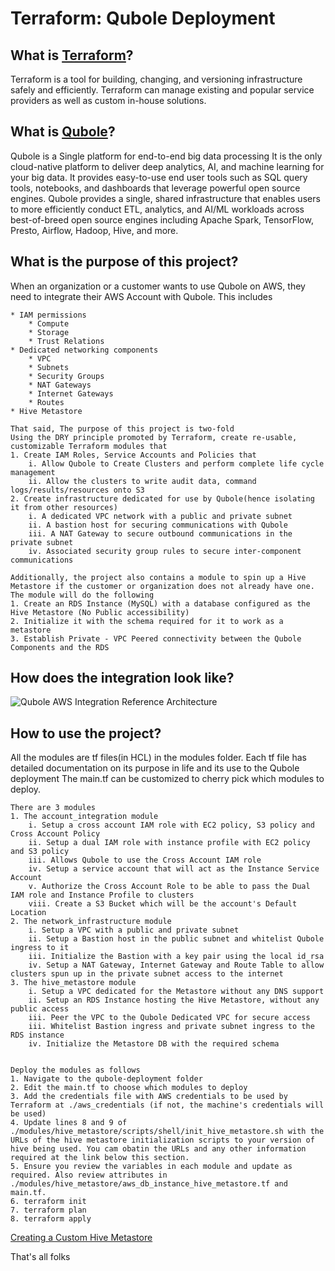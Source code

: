 # Terraform: Qubole Deployment 

<h2>What is <a href="https://www.terraform.io/">Terraform</a>?</h2>
<p>
    Terraform is a tool for building, changing, and versioning infrastructure safely and efficiently. 
    Terraform can manage existing and popular service providers as well as custom in-house solutions.
</p>

<h2>What is <a href="https://www.qubole.com/">Qubole</a>?</h2>
<p>
    Qubole is a Single platform for end-to-end big data processing
    It is the only cloud-native platform to deliver deep analytics, AI, and machine learning for your big data. 
    It provides easy-to-use end user tools such as SQL query tools, notebooks, and dashboards that leverage powerful open source engines. 
    Qubole provides a single, shared infrastructure that enables users to more efficiently conduct ETL, analytics, and AI/ML workloads 
    across best-of-breed open source engines including Apache Spark, TensorFlow, Presto, Airflow, Hadoop, Hive, and more.
</p>

<h2>What is the purpose of this project?</h2>
<p>
    When an organization or a customer wants to use Qubole on AWS, they need to integrate their AWS Account with Qubole. This includes
    
    * IAM permissions
        * Compute
        * Storage
        * Trust Relations
    * Dedicated networking components
        * VPC
        * Subnets
        * Security Groups
        * NAT Gateways
        * Internet Gateways
        * Routes
    * Hive Metastore
    
    That said, The purpose of this project is two-fold
    Using the DRY principle promoted by Terraform, create re-usable, customizable Terraform modules that
    1. Create IAM Roles, Service Accounts and Policies that 
        i. Allow Qubole to Create Clusters and perform complete life cycle management
        ii. Allow the clusters to write audit data, command logs/results/resources onto S3
    2. Create infrastructure dedicated for use by Qubole(hence isolating it from other resources)
        i. A dedicated VPC network with a public and private subnet
        ii. A bastion host for securing communications with Qubole
        iii. A NAT Gateway to secure outbound communications in the private subnet
        iv. Associated security group rules to secure inter-component communications
        
    Additionally, the project also contains a module to spin up a Hive Metastore if the customer or organization does not already have one.
    The module will do the following
    1. Create an RDS Instance (MySQL) with a database configured as the Hive Metastore (No Public accessibility)
    2. Initialize it with the schema required for it to work as a metastore
    3. Establish Private - VPC Peered connectivity between the Qubole Components and the RDS
</p>       

<h2>How does the integration look like?</h2>
<p>
    <img src="./readme_files/qubole_aws_integration.png" title="Qubole AWS Integration Reference Architecture">
</p>

<h2>How to use the project?</h2>
<p>
    All the modules are tf files(in HCL) in the modules folder. Each tf file has detailed documentation on its purpose in life and its use to the Qubole deployment
    The main.tf can be customized to cherry pick which modules to deploy.
</p>

    There are 3 modules
    1. The account_integration module
        i. Setup a cross account IAM role with EC2 policy, S3 policy and Cross Account Policy
        ii. Setup a dual IAM role with instance profile with EC2 policy and S3 policy
        iii. Allows Qubole to use the Cross Account IAM role
        iv. Setup a service account that will act as the Instance Service Account
        v. Authorize the Cross Account Role to be able to pass the Dual IAM role and Instance Profile to clusters
        viii. Create a S3 Bucket which will be the account's Default Location
    2. The network_infrastructure module
        i. Setup a VPC with a public and private subnet
        ii. Setup a Bastion host in the public subnet and whitelist Qubole ingress to it
        iii. Initialize the Bastion with a key pair using the local id_rsa
        iv. Setup a NAT Gateway, Internet Gateway and Route Table to allow clusters spun up in the private subnet access to the internet
    3. The hive_metastore module
        i. Setup a VPC dedicated for the Metastore without any DNS support 
        ii. Setup an RDS Instance hosting the Hive Metastore, without any public access
        iii. Peer the VPC to the Qubole Dedicated VPC for secure access
        iii. Whitelist Bastion ingress and private subnet ingress to the RDS instance
        iv. Initialize the Metastore DB with the required schema


    Deploy the modules as follows
    1. Navigate to the qubole-deployment folder
    2. Edit the main.tf to choose which modules to deploy
    3. Add the credentials file with AWS credentials to be used by Terraform at ./aws_credentials (if not, the machine's credentials will be used)
    4. Update lines 8 and 9 of ./modules/hive_metastore/scripts/shell/init_hive_metastore.sh with the URLs of the hive metastore initialization scripts to your version of hive being used. You cam obatin the URLs and any other information required at the link below this section.
    5. Ensure you review the variables in each module and update as required. Also review attributes in ./modules/hive_metastore/aws_db_instance_hive_metastore.tf and main.tf.
    6. terraform init
    7. terraform plan
    8. terraform apply

<p><a href="https://docs.qubole.com/en/latest/user-guide/engines/hive/create-custom-metastore.html">Creating a Custom Hive Metastore</a></p>
<p>That's all folks</p>
